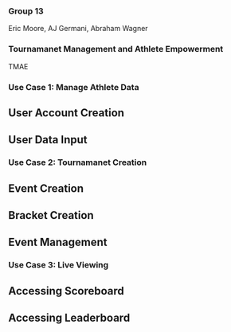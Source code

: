 ### Group 13
Eric Moore, AJ Germani, Abraham Wagner

### Tournamanet Management and Athlete Empowerment
TMAE

### Use Case 1: Manage Athlete Data
## User Account Creation

## User Data Input

### Use Case 2: Tournamanet Creation
## Event Creation

## Bracket Creation

## Event Management

### Use Case 3: Live Viewing
## Accessing Scoreboard

## Accessing Leaderboard


